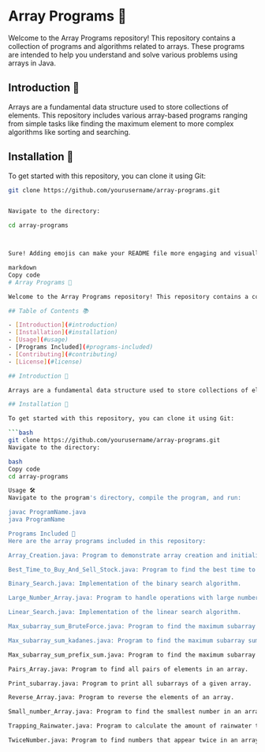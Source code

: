 
# Array Programs 🧮

Welcome to the Array Programs repository! This repository contains a collection of programs and algorithms related to arrays. These programs are intended to help you understand and solve various problems using arrays in Java.

## Introduction 📖

Arrays are a fundamental data structure used to store collections of elements. This repository includes various array-based programs ranging from simple tasks like finding the maximum element to more complex algorithms like sorting and searching.

## Installation 💾

To get started with this repository, you can clone it using Git:


```bash
git clone https://github.com/yourusername/array-programs.git


Navigate to the directory:

cd array-programs



Sure! Adding emojis can make your README file more engaging and visually appealing. Here’s your README.md file with relevant emojis added:

markdown
Copy code
# Array Programs 🧮

Welcome to the Array Programs repository! This repository contains a collection of programs and algorithms related to arrays. These programs are intended to help you understand and solve various problems using arrays in Java.

## Table of Contents 📚

- [Introduction](#introduction)
- [Installation](#installation)
- [Usage](#usage)
- [Programs Included](#programs-included)
- [Contributing](#contributing)
- [License](#license)

## Introduction 📖

Arrays are a fundamental data structure used to store collections of elements. This repository includes various array-based programs ranging from simple tasks like finding the maximum element to more complex algorithms like sorting and searching.

## Installation 💾

To get started with this repository, you can clone it using Git:

```bash
git clone https://github.com/yourusername/array-programs.git
Navigate to the directory:

bash
Copy code
cd array-programs

Usage 🛠️
Navigate to the program's directory, compile the program, and run:

javac ProgramName.java
java ProgramName

Programs Included 📑
Here are the array programs included in this repository:

Array_Creation.java: Program to demonstrate array creation and initialization.

Best_Time_to_Buy_And_Sell_Stock.java: Program to find the best time to buy and sell stock for maximum profit.

Binary_Search.java: Implementation of the binary search algorithm.

Large_Number_Array.java: Program to handle operations with large numbers stored in arrays.

Linear_Search.java: Implementation of the linear search algorithm.

Max_subarray_sum_BruteForce.java: Program to find the maximum subarray sum using the brute force approach.

Max_subarray_sum_kadanes.java: Program to find the maximum subarray sum using Kadane's algorithm.

Max_subarray_sum_prefix_sum.java: Program to find the maximum subarray sum using the prefix sum approach.

Pairs_Array.java: Program to find all pairs of elements in an array.

Print_subarray.java: Program to print all subarrays of a given array.

Reverse_Array.java: Program to reverse the elements of an array.

Small_number_Array.java: Program to find the smallest number in an array.

Trapping_Rainwater.java: Program to calculate the amount of rainwater trapped between bars.

TwiceNumber.java: Program to find numbers that appear twice in an array.

